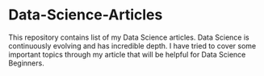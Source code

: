 # Data-Science-Articles
This repository contains list of my Data Science articles. Data Science is continuously evolving and has incredible depth. I have tried to cover some important topics through my article that will be helpful for Data Science Beginners.   
